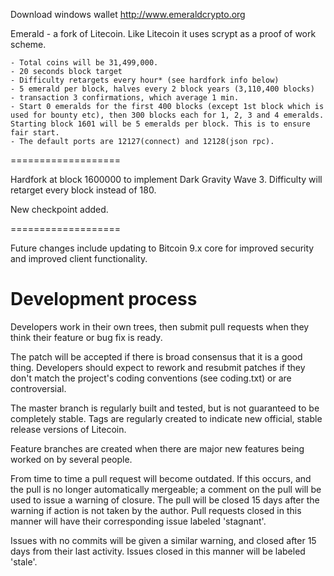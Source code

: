 Download windows wallet <url>http://www.emeraldcrypto.org</url>

Emerald - a fork of Litecoin. Like Litecoin it uses scrypt as a proof of work scheme.

	- Total coins will be 31,499,000.
	- 20 seconds block target
	- Difficulty retargets every hour* (see hardfork info below)
	- 5 emerald per block, halves every 2 block years (3,110,400 blocks)
	- transaction 3 confirmations, which average 1 min.
	- Start 0 emeralds for the first 400 blocks (except 1st block which is used for bounty etc), then 300 blocks each for 1, 2, 3 and 4 emeralds. Starting block 1601 will be 5 emeralds per block. This is to ensure fair start.
	- The default ports are 12127(connect) and 12128(json rpc).
	
===================

Hardfork at block 1600000 to implement Dark Gravity Wave 3. Difficulty will retarget every block instead of 180. 

New checkpoint added.

===================

Future changes include updating to Bitcoin 9.x core for improved security and improved client functionality.


Development process
===================

Developers work in their own trees, then submit pull requests when
they think their feature or bug fix is ready.

The patch will be accepted if there is broad consensus that it is a
good thing.  Developers should expect to rework and resubmit patches
if they don't match the project's coding conventions (see coding.txt)
or are controversial.

The master branch is regularly built and tested, but is not guaranteed
to be completely stable. Tags are regularly created to indicate new
official, stable release versions of Litecoin.

Feature branches are created when there are major new features being
worked on by several people.

From time to time a pull request will become outdated. If this occurs, and
the pull is no longer automatically mergeable; a comment on the pull will
be used to issue a warning of closure. The pull will be closed 15 days
after the warning if action is not taken by the author. Pull requests closed
in this manner will have their corresponding issue labeled 'stagnant'.

Issues with no commits will be given a similar warning, and closed after
15 days from their last activity. Issues closed in this manner will be 
labeled 'stale'. 
